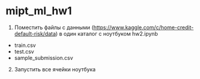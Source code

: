 # mipt_ml_hw1

1. Поместить файлы с данными (https://www.kaggle.com/c/home-credit-default-risk/data) в один каталог с ноутбуком hw2.ipynb
* train.csv
* test.csv
* sample_submission.csv

2. Запустить все ячейки ноутбука